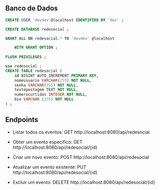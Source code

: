 ## Banco de Dados
~~~sql
CREATE USER 'devdev'@localhost IDENTIFIED BY 'dev' ;

CREATE DATABASE redesocial ;

GRANT ALL ON redesocial.* TO 'devdev' @localhost

    WITH GRANT OPTION ;
    
FLUSH PRIVILEGES ;

use redesocial ;
CREATE TABLE redesocial (
    id BIGINT AUTO_INCREMENT PRIMARY KEY,
    nomeusuario VARCHAR(255) NOT NULL,
    senha VARCHAR(255) NOT NULL,
    textopostagem TEXT NOT NULL,
    numerocurtidas INTEGER NOT NULL,
    bio VARCHAR (255) NOT NULL
) ;
~~~

## Endpoints

- Listar todos os eventos: GET http://localhost:8080/api/redesocial

- Obter um evento específico: GET http://localhost:8080/api/redesocial/{id}

- Criar um novo evento: POST http://localhost:8080/api/redesocial

- Atualizar um evento existente: PUT http://localhost:8080/api/redesocial/{id}

- Excluir um evento: DELETE http://localhost:8080/api/redesocial/{id}
